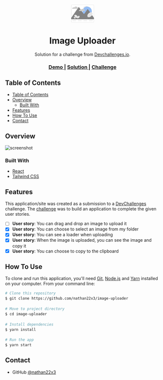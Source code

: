 <!-- markdownlint-disable MD033 -->
<!-- markdownlint-disable MD041 -->

<div align="center">
  <img src="./src/assets/images/mountain.svg" width="75">
  <h1 align="center">Image Uploader</h1>
</div>

<div align="center">
   Solution for a challenge from  <a href="http://devchallenges.io" target="_blank">Devchallenges.io</a>.
</div>

<div align="center">
  <h3>
    <a href="https://image-uploader-nathan22x3.vercel.app">
      Demo
    </a>
    <span> | </span>
    <a href="https://devchallenges.io/solutions/Mn6nj7oBSbHQHRo2O9az">
      Solution
    </a>
    <span> | </span>
    <a href="https://devchallenges.io/challenges/O2iGT9yBd6xZBrOcVirx">
      Challenge
    </a>
  </h3>
</div>

<!-- TABLE OF CONTENTS -->

## Table of Contents

- [Table of Contents](#table-of-contents)
- [Overview](#overview)
  - [Built With](#built-with)
- [Features](#features)
- [How To Use](#how-to-use)
- [Contact](#contact)

<!-- OVERVIEW -->

## Overview

![screenshot](https://user-images.githubusercontent.com/16707738/92399059-5716eb00-f132-11ea-8b14-bcacdc8ec97b.png)

### Built With

<!-- This section should list any major frameworks that you built your project using. Here are a few examples.-->

- [React](https://reactjs.org/)
- [Tailwind CSS](https://tailwindcss.com/)

## Features

This application/site was created as a submission to a [DevChallenges](https://devchallenges.io/challenges) challenge. The [challenge](https://devchallenges.io/challenges/O2iGT9yBd6xZBrOcVirx) was to build an application to complete the given user stories.

- [ ] **User story**: You can drag and drop an image to upload it
- [x] **User story**: You can choose to select an image from my folder
- [x] **User story**: You can see a loader when uploading
- [x] **User story**: When the image is uploaded, you can see the image and copy it
- [x] **User story**: You can choose to copy to the clipboard

## How To Use

To clone and run this application, you'll need [Git](https://git-scm.com), [Node.js](https://nodejs.org/en/download/) and [Yarn](https://yarnpkg.com/getting-started/install) installed on your computer. From your command line:

```bash
# Clone this repository
$ git clone https://github.com/nathan22x3/image-uploader

# Move to project directory
$ cd image-uploader

# Install dependencies
$ yarn install

# Run the app
$ yarn start
```

## Contact

- GitHub [@nathan22x3](https://github.com/nathan22x3)
